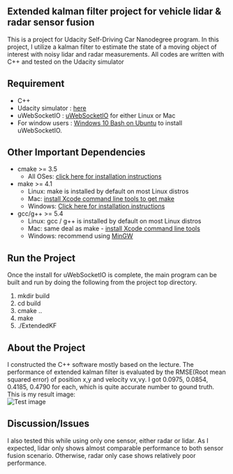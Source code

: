 ## Extended kalman filter project for vehicle lidar & radar sensor fusion

This is a project for Udacity Self-Driving Car Nanodegree program. In this project, I utilize a kalman filter to estimate the state of a moving object of interest with noisy lidar and radar measurements. All codes are written with C++ and tested on the Udacity simulator 

## Requirement 

- C++
- Udacity simulator : [here](https://github.com/udacity/self-driving-car-sim/releases)
- uWebSocketIO : [uWebSocketIO](https://github.com/uWebSockets/uWebSockets) for either Linux or Mac
- For window users : [Windows 10 Bash on Ubuntu](https://www.howtogeek.com/249966/how-to-install-and-use-the-linux-bash-shell-on-windows-10/) to install uWebSocketIO. 

## Other Important Dependencies

* cmake >= 3.5
  * All OSes: [click here for installation instructions](https://cmake.org/install/)
* make >= 4.1
  * Linux: make is installed by default on most Linux distros
  * Mac: [install Xcode command line tools to get make](https://developer.apple.com/xcode/features/)
  * Windows: [Click here for installation instructions](http://gnuwin32.sourceforge.net/packages/make.htm)
* gcc/g++ >= 5.4
  * Linux: gcc / g++ is installed by default on most Linux distros
  * Mac: same deal as make - [install Xcode command line tools](https://developer.apple.com/xcode/features/)
  * Windows: recommend using [MinGW](http://www.mingw.org/)

## Run the Project 

Once the install for uWebSocketIO is complete, the main program can be built and run by doing the following from the project top directory.

1. mkdir build
2. cd build
3. cmake ..
4. make
5. ./ExtendedKF

## About the Project 

I constructed the C++ software mostly based on the lecture. The performance of extended kalman filter is evaluated by 
the RMSE(Root mean squared error) of position x,y and velocity vx,vy. 
I got 0.0975, 0.0854, 0.4185, 0.4790 for each, which is quite accurate number to gound truth.
This is my result image:  
![Test image](https://github.com/KHKANG36/Extended-Kalman-Filter-Project/Sim2.jpg)

## Discussion/Issues 

I also tested this while using only one sensor, either radar or lidar. As I expected, lidar only shows almost comparable performance to both sensor fusion scenario. Otherwise, radar only case shows relatively poor performance. 
